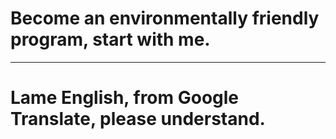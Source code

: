 # Become an environmentally friendly program, start with me.

---


























# Lame English, from Google Translate, please understand.
